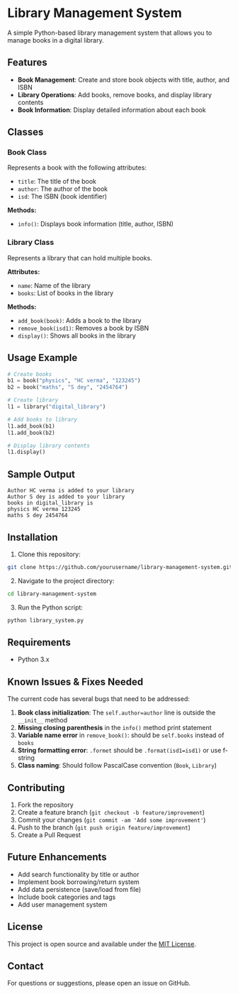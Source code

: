 # Library Management System

A simple Python-based library management system that allows you to manage books in a digital library.

## Features

- **Book Management**: Create and store book objects with title, author, and ISBN
- **Library Operations**: Add books, remove books, and display library contents
- **Book Information**: Display detailed information about each book

## Classes

### Book Class
Represents a book with the following attributes:
- `title`: The title of the book
- `author`: The author of the book  
- `isd`: The ISBN (book identifier)

**Methods:**
- `info()`: Displays book information (title, author, ISBN)

### Library Class
Represents a library that can hold multiple books.

**Attributes:**
- `name`: Name of the library
- `books`: List of books in the library

**Methods:**
- `add_book(book)`: Adds a book to the library
- `remove_book(isd1)`: Removes a book by ISBN
- `display()`: Shows all books in the library

## Usage Example

```python
# Create books
b1 = book("physics", "HC verma", "123245")
b2 = book("maths", "S dey", "2454764")

# Create library
l1 = library("digital_library")

# Add books to library
l1.add_book(b1)
l1.add_book(b2)

# Display library contents
l1.display()
```

## Sample Output

```
Author HC verma is added to your library
Author S dey is added to your library
books in digital_library is
physics HC verma 123245
maths S dey 2454764
```

## Installation

1. Clone this repository:
```bash
git clone https://github.com/yourusername/library-management-system.git
```

2. Navigate to the project directory:
```bash
cd library-management-system
```

3. Run the Python script:
```bash
python library_system.py
```

## Requirements

- Python 3.x

## Known Issues & Fixes Needed

The current code has several bugs that need to be addressed:

1. **Book class initialization**: The `self.author=author` line is outside the `__init__` method
2. **Missing closing parenthesis** in the `info()` method print statement
3. **Variable name error** in `remove_book()`: should be `self.books` instead of `books`
4. **String formatting error**: `.formet` should be `.format(isd1=isd1)` or use f-string
5. **Class naming**: Should follow PascalCase convention (`Book`, `Library`)

## Contributing

1. Fork the repository
2. Create a feature branch (`git checkout -b feature/improvement`)
3. Commit your changes (`git commit -am 'Add some improvement'`)
4. Push to the branch (`git push origin feature/improvement`)
5. Create a Pull Request

## Future Enhancements

- Add search functionality by title or author
- Implement book borrowing/return system
- Add data persistence (save/load from file)
- Include book categories and tags
- Add user management system

## License

This project is open source and available under the [MIT License](LICENSE).

## Contact

For questions or suggestions, please open an issue on GitHub.
